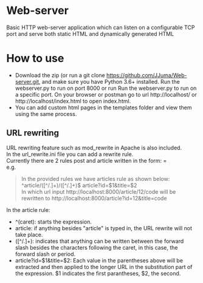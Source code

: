 # Web-server
Basic HTTP web-server application which can listen on a configurable TCP port and serve both static HTML and dynamically generated HTML

# How to use
* Download the zip (or run a git clone https://github.com/JJuma/Web-server.git, and make sure you have Python 3.6+ installed. Run the webserver.py to run on port 8000 or run Run the webserver.py to run on a specific port. On your browser or postman go to url http://localhost/ or http://localhost/index.html to open index.html.
* You can add custom html pages in the templates folder and view them using the same process.

## URL rewriting
URL rewriting feature such as mod_rewrite in Apache is also included.<br />
In the url_rewrite.ini file you can add a rewrite rule.<br />
Currently there are 2 rules post and article written in the form:
<name> = <url regex> <result><br />
e.g. 
>In the provided rules we have articles rule as shown below:<br />
>^article/([^/.]+)/([^/.]+)$ article?id=$1&title=$2<br />
In which url input http://localhost:8000/article/12/code will be rewritten to http://localhost:8000/article?id=12&title=code<br />

In the article rule:
* ^(caret):  starts the expression.<br />
* article:  if anything besides "article" is typed in, the URL rewrite will not take place.
* ([^/.]+):  indicates that anything can be written between the forward slash besides the characters following the caret, in this case, the forward slash or period. 
* article?id=$1&title=$2: Each value in the parentheses above will be extracted and then applied to the longer URL in the substitution part of the expression. $1 indicates the first parantheses, $2, the second.
